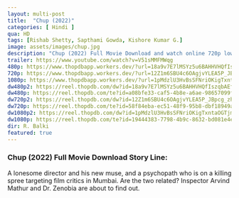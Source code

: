 ```yaml
---
layout: multi-post
title:  "Chup (2022)"
categories: [ Hindi ]
qua: HD
tags: [Rishab Shetty, Sapthami Gowda, Kishore Kumar G.]
image: assets/images/chup.jpg
description: "Chup (2022) Full Movie Download and watch online 720p low file size 500 mb."
trailer: https://www.youtube.com/watch?v=V51sMMFMWqg
480p: https://www.thopdbapp.workers.dev/?url=18a9v7E7lMSYz5u6BAHHVHQfIszqbAEfj
720p: https://www.thopdbapp.workers.dev/?url=12Z1m6SBU4c6OAgjvYLEA5P_JBpcg_zhX
1080p: https://www.thopdbapp.workers.dev/?url=1pMdzlU3HvBsSFNriOKigTxntaOGTjman
dw480p2: https://reel.thopdb.com/dw?id=18a9v7E7lMSYz5u6BAHHVHQfIszqbAEfj
dw480p: https://reel.thopdb.com/te?id=a08bfe33-caf5-4b8e-a6ae-98657099f541
dw720p2: https://reel.thopdb.com/dw?id=12Z1m6SBU4c6OAgjvYLEA5P_JBpcg_zhX
dw720p: https://reel.thopdb.com/te?id=58f84eba-ec51-48f9-95b8-dbf18949a4b7
dw1080p2: https://reel.thopdb.com/dw?id=1pMdzlU3HvBsSFNriOKigTxntaOGTjman
dw1080p: https://reel.thopdb.com/te?id=19444383-7798-4b9c-8632-bd081e4e42ff
dir: R. Balki
featured: true
---
```


### Chup (2022) Full Movie Download Story Line:
A lonesome director and his new muse, and a psychopath who is on a killing spree targeting film critics in Mumbai. Are the two related? Inspector Arvind Mathur and Dr. Zenobia are about to find out.